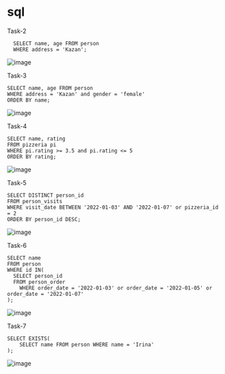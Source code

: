 # sql

Task-2

```
  SELECT name, age FROM person
  WHERE address = 'Kazan';
```  
![image](https://github.com/TofuNorthLynX/sql/assets/112647131/0c892d74-ea12-49cd-a487-5e7058d506a4)

Task-3
```
SELECT name, age FROM person
WHERE address = 'Kazan' and gender = 'female'
ORDER BY name;
```
![image](https://github.com/TofuNorthLynX/sql/assets/112647131/13eb330f-b8cd-4618-8f20-61618056f973)

Task-4
```
SELECT name, rating 
FROM pizzeria pi
WHERE pi.rating >= 3.5 and pi.rating <= 5
ORDER BY rating;
```
![image](https://github.com/TofuNorthLynX/sql/assets/112647131/e26d3984-d6a1-44e3-bd04-22ad97b9bdf9)

Task-5
```
SELECT DISTINCT person_id 
FROM person_visits
WHERE visit_date BETWEEN '2022-01-03' AND '2022-01-07' or pizzeria_id = 2
ORDER BY person_id DESC;
```
![image](https://github.com/TofuNorthLynX/sql/assets/112647131/95905eed-1121-4b45-929c-e6f9fcbddd6f)

Task-6
```
SELECT name
FROM person 
WHERE id IN(
  SELECT person_id 
  FROM person_order 
	WHERE order_date = '2022-01-03' or order_date = '2022-01-05' or order_date = '2022-01-07'
);
```
![image](https://github.com/TofuNorthLynX/sql/assets/112647131/813e916a-e64a-4e02-ae05-0e3c081076f0)

Task-7

```
SELECT EXISTS(
	SELECT name FROM person WHERE name = 'Irina'
);
```
![image](https://github.com/TofuNorthLynX/sql/assets/112647131/b19a8b30-0e9a-4464-b25f-d16a8f1aeab8)
